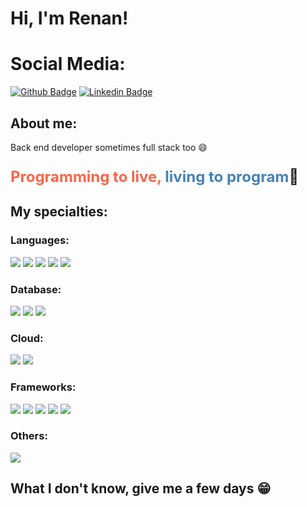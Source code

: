 # Hi, I'm Renan!
# Social Media:

[![Github Badge](https://img.shields.io/badge/-Github-000?style=flat-square&logo=Github&logoColor=white&link=https://github.com/renanmello)](https://github.com/renanmello)
[![Linkedin Badge](https://img.shields.io/badge/-LinkedIn-blue?style=flat-square&logo=Linkedin&logoColor=white&link=https://www.linkedin.com/in/renan-mello-202ba5211/)](https://www.linkedin.com/in/renan-mello-202ba5211/)

## About me:

Back end developer sometimes full stack too :smile:
<p style="font-size: 24px; font-weight: bold;">
  <span style="color: #ff6347;">Programming to live,</span> 
  <span style="color: #4682b4;">living to program</span>🥰
</p>

## My specialties:

### Languages:
<img src="https://img.shields.io/badge/java-%23ED8B00.svg?style=for-the-badge&logo=openjdk&logoColor=white"/> 
<img src="https://img.shields.io/badge/Python-FFD43B?style=for-the-badge&logo=python&logoColor=blue"/>  
<img src="https://img.shields.io/badge/Kotlin-0095D5?&style=for-the-badge&logo=kotlin&logoColor=white"/> 
<img src="https://img.shields.io/badge/HTML5-E34F26?style=for-the-badge&logo=html5&logoColor=white"/> 
<img src="https://img.shields.io/badge/JavaScript-323330?style=for-the-badge&logo=javascript&logoColor=F7DF1E"/>

### Database:
<img src ="https://img.shields.io/badge/MySQL-005C84?style=for-the-badge&logo=mysql&logoColor=white"/> 
<img src ="https://img.shields.io/badge/postgres-%23316192.svg?&style=for-the-badge&logo=postgresql&logoColor=white"/> 
<img src ="https://img.shields.io/badge/MongoDB-4EA94B?style=for-the-badge&logo=mongodb&logoColor=white"/> 

### Cloud:
<img src ="https://img.shields.io/badge/Amazon_AWS-FF9900?style=for-the-badge&logo=amazonaws&logoColor=white"/> 
<img src ="https://img.shields.io/badge/Google_Cloud-4285F4?style=for-the-badge&logo=google-cloud&logoColor=white"/>

### Frameworks:
<img src ="https://img.shields.io/badge/Spring-6DB33F?style=for-the-badge&logo=spring&logoColor=white"/> 
<img src ="https://img.shields.io/badge/Apache-D22128?style=for-the-badge&logo=Apache&logoColor=white"/> 
<img src ="https://img.shields.io/badge/conda-342B029.svg?&style=for-the-badge&logo=anaconda&logoColor=white"/> 
<img src ="https://img.shields.io/badge/Postman-FF6C37?style=for-the-badge&logo=Postman&logoColor=white"/>  
<img src ="https://img.shields.io/badge/apache_maven-C71A36?style=for-the-badge&logo=apachemaven&logoColor=white"/>

### Others:
<img src="https://img.shields.io/badge/docker%20-%230db7ed.svg?&style=for-the-badge&logo=docker&logoColor=white"/>

## What I don't know, give me a few days 😁
